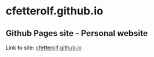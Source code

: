 # cfetterolf.github.io
## Github Pages site - Personal website

Link to site: [cfetterolf.github.io](https://cfetterolf.github.io/) 
